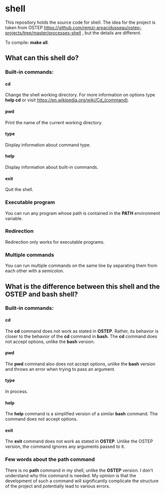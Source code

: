 # shell
This repository holds the source code for shell. The idea for the project is taken from OSTEP https://github.com/remzi-arpacidusseau/ostep-projects/tree/master/processes-shell , but the details are different.

To compile: **make all**.

## What can this shell do?
### Built-in commands:
#### cd
Change the shell working directory. For more information on options type **help cd** or visit https://en.wikipedia.org/wiki/Cd_(command).
#### pwd
Print the name of the current working directory.
#### type 
Display information about command type.
#### help
Display information about built-in commands.
#### exit
Quit the shell.
### Executable program
You can run any program whose path is contained in the **PATH** environment variable.
### Redirection
Redirection only works for executable programs.
### Multiple commands
You can run multiple commands on the same line by separating them from each other with a semicolon.
## What is the difference between this shell and the OSTEP and bash shell?
### Built-in commands:
#### cd
The **cd** command does not work as stated in **OSTEP**. Rather, its behavior is closer to the behavior of the **cd** command in **bash**. The **cd** command does not accept options, unlike the **bash** version.
#### pwd
The **pwd** command also does not accept options, unlike the **bash** version and throws an error when trying to pass an argument.
#### type
In process.
#### help
The **help** command is a simplified version of a similar **bash** command. The command does not accept options.
#### exit
The **exit** command does not work as stated in **OSTEP**. Unlike the OSTEP version, the command ignores any arguments passed to it.
### Few words about the path command
There is no **path** command in my shell, unlike the **OSTEP** version. I don't understand why this command is needed. My opinion is that the development of such a command will significantly complicate the structure of the project and potentially lead to various errors.

